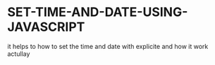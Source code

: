 # SET-TIME-AND-DATE-USING-JAVASCRIPT
it helps to how to set the time and date with explicite and how it work actullay
